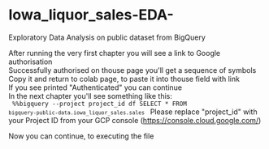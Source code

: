 # Iowa_liquor_sales-EDA-
Exploratory Data Analysis on public dataset from BigQuery

After running the very first chapter you will see a link to Google authorisation<br>
Successfully authorised on thouse page you'll get a sequence of symbols<br>
Copy it and return to colab page, to paste it into thouse field with link<br>
If you see printed "Authenticated" you can continue<br>
In the next chapter you'll see something like this:<br>
<code>
      %%bigquery --project project_id df
      SELECT
        *
      FROM `bigquery-public-data.iowa_liquor_sales.sales`
</code>
Please replace "project_id" with your Project ID from your GCP console (https://console.cloud.google.com/)<br>

Now you can continue, to executing the file<br>

